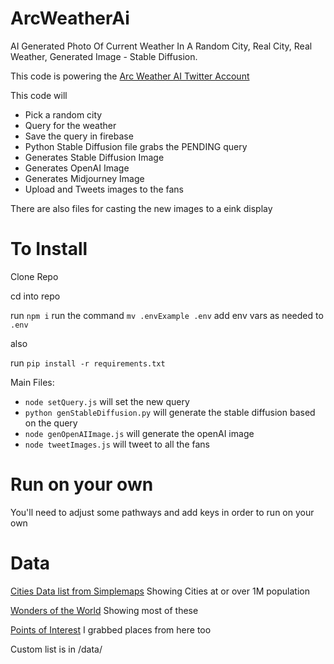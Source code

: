 # ArcWeatherAi
AI Generated Photo Of Current Weather In A Random City, Real City, Real Weather, Generated Image - Stable Diffusion.

This code is powering the [Arc Weather AI Twitter Account](https://x.com/ArcWeather)

This code will

- Pick a random city
- Query for the weather
- Save the query in firebase
- Python Stable Diffusion file grabs the PENDING query
- Generates Stable Diffusion Image
- Generates OpenAI Image
- Generates Midjourney Image
- Upload and Tweets images to the fans

There are also files for casting the new images to a eink display

# To Install
Clone Repo

cd into repo

run `npm i` run the command `mv .envExample .env` add env vars as needed to `.env`

also

run `pip install -r requirements.txt`

Main Files:
- `node setQuery.js` will set the new query
- `python genStableDiffusion.py` will generate the stable diffusion based on the query
- `node genOpenAIImage.js` will generate the openAI image
- `node tweetImages.js` will tweet to all the fans

# Run on your own
You'll need to adjust some pathways and add keys in order to run on your own

# Data
[Cities Data list from Simplemaps](https://simplemaps.com/data/world-cities) Showing Cities at or over 1M population

[Wonders of the World](https://www.kaggle.com/datasets/karnikakapoor/wonders-of-world) Showing most of these

[Points of Interest](https://www.kaggle.com/datasets/ehallmar/points-of-interest-poi-database) I grabbed places from here too

Custom list is in /data/
